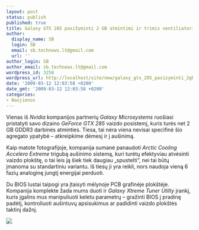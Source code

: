 ```yaml
---
layout: post
status: publish
published: true
title: Galaxy GTX 285 pasižyminti 2 GB atmintimi ir trimis ventiliatoriais
author:
  display_name: SB
  login: SB
  email: sb.technews.lt@gmail.com
  url: ''
author_login: SB
author_email: sb.technews.lt@gmail.com
wordpress_id: 3258
wordpress_url: http://localhost/site/new/galaxy_gtx_285_pasizyminti_2gb_atmintimi_ir_trimis_ventiliatoriais_/
date: '2009-03-12 12:03:58 +0200'
date_gmt: '2009-03-12 12:03:58 +0200'
categories:
- Naujienos
---
```

<p>Vienas iš <i>Nvidia</i> kompanijos partnerių <i>Galaxy Microsystems</i> ruošiasi pristatyti savo dizaino <i>GeForce GTX 285</i> vaizdo posistemį, kuris turės net 2 GB GDDR3 darbinės atminties. Tiesa, tai nėra viena nevisai specifinė šio agregato ypatybė – atkreipkime dėmesį ir į aušinimą.</p>
<p>Kaip matote fotografijoje, kompanija sumanė panaudoti <i>Arctic Cooling Accelero Extreme</i> trigubą aušinimo sistemą, kuri turėtų efektyviau atvėsinti vaizdo plokštę, o tai leis ją šiek tiek daugiau „spustelti“, nei tai būtų įmanoma su standartiniu variantu. Iš tiesų ji yra reikli, nors naudoja vieną 6 fazių analoginę jungtį energijai perduoti. </p>
<p>Du BIOS lustai taipogi yra įtaisyti mėlynoje PCB grafinėje plokštėje. Kompanija komplekte žada mums duoti ir <i>Galaxy Xtreme Tuner Utilty</i> įrankį, kuris įgalins mus manipuliuoti keletu parametrų – gražinti BIOS į pradinę padėtį, kontroliuoti aušintuvų apsisukimus ar padidinti vaizdo plokštės taktinį dažnį.</p>
<p><img src="http://www.part.lt/img/13b9978f92bbd5e86093a8f3e7a338be272.jpg" /></p>
